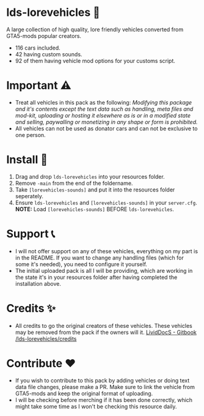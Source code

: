 # lds-lorevehicles 🚗
A large collection of high quality, lore friendly vehicles converted from GTA5-mods popular creators.

* 116 cars included.
* 42 having custom sounds.
* 92 of them having vehicle mod options for your customs script.

# Important ⚠️
* Treat all vehicles in this pack as the following: *Modifying this package and it's contents except the text data such as handling, meta files and mod-kit, uploading or hosting it elsewhere as is or in a modified state and selling, paywalling or monetizing in any shape or form is prohibited.*
* All vehicles can not be used as donator cars and can not be exclusive to one person.

# Install 🔧
1. Drag and drop `lds-lorevehicles` into your resources folder.
2. Remove `-main` from the end of the foldername.
3. Take `[lorevehicles-sounds]` and put it into the resources folder seperately.
4. Ensure `lds-lorevehicles` and `[lorevehicles-sounds]` in your `server.cfg`.
**NOTE:** Load `[lorevehicles-sounds]` BEFORE `lds-lorevehicles`.

# Support 📞
* I will not offer support on any of these vehicles, everything on my part is in the README. If you want to change any handling files (which for some it's needed), you need to configure it yourself.
* The initial uploaded pack is all I will be providing, which are working in the state it's in your resources folder after having completed the installation above.

# Credits ✨
* All credits to go the original creators of these vehicles. These vehicles may be removed from the pack if the owners will it.
[LividDocS - Gitbook /lds-lorevehicles/credits](https://lividdocs.gitbook.io/lividdocs/lds-lorevehicles/credits)

# Contribute ❤️
* If you wish to contribute to this pack by adding vehicles or doing text data file changes, please make a PR. Make sure to link the vehicle from GTA5-mods and keep the original format of uploading.
* I will be checking before merching if it has been done correctly, which might take some time as I won't be checking this resource daily.
